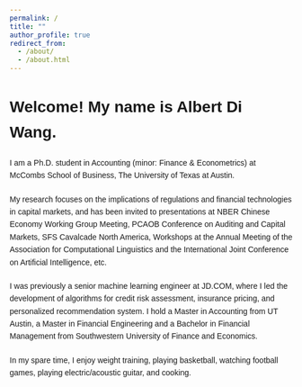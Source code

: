 ```yaml
---
permalink: /
title: ""
author_profile: true
redirect_from: 
  - /about/
  - /about.html
---
```


<html lang="en">

<head>
<meta charset="UTF-8">
<title>About Me</title>
<style>
    body { font-family: Arial, sans-serif; line-height: 1.6; margin: 20px; }
    p, h1 { margin-bottom: 20px; text-align: left; }
    a { color: #6a7ba2; text-decoration: none; }
    a:hover { text-decoration: underline; }
    strong { font-weight: bold; }
</style>
</head>


<body>
    <h1>Welcome! My name is Albert Di Wang.</h1> 
    <p>
        I am a Ph.D. student in Accounting (minor: Finance & Econometrics) at McCombs School of Business, The University of Texas at Austin.
    </p>
    <p>
        My research focuses on the implications of regulations and financial technologies in capital markets, and has been invited to presentations at NBER Chinese Economy Working Group Meeting, PCAOB Conference on Auditing and Capital Markets, SFS Cavalcade North America, Workshops at the Annual Meeting of the Association for Computational Linguistics and the International Joint Conference on Artificial Intelligence, etc.
    </p>
    <p>
        I was previously a senior machine learning engineer at JD.COM, where I led the development of algorithms for credit risk assessment, insurance pricing, and personalized recommendation system. I hold a Master in Accounting from UT Austin, a Master in Financial Engineering and a Bachelor in Financial Management from Southwestern University of Finance and Economics.
    </p>
    <p>In my spare time, I enjoy weight training, playing basketball, watching football games, playing electric/acoustic guitar, and cooking.</p>
</body>
</html>
